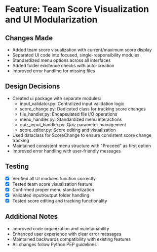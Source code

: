 # Feature: Team Score Visualization and UI Modularization

## Changes Made
- Added team score visualization with current/maximum score display
- Separated UI code into focused, single-responsibility modules
- Standardized menu options across all interfaces
- Added folder existence checks with auto-creation
- Improved error handling for missing files

## Design Decisions
- Created ui package with separate modules:
  - input_validator.py: Centralized input validation logic
  - score_change.py: Dedicated class for tracking score changes
  - file_handler.py: Encapsulated file I/O operations
  - menu_handler.py: Standardized menu interactions
  - quiz_input_handler.py: Quiz parameter management
  - score_editor.py: Score editing and visualization
- Used dataclass for ScoreChange to ensure consistent score change tracking
- Maintained consistent menu structure with "Proceed" as first option
- Improved error handling with user-friendly messages

## Testing
- [x] Verified all UI modules function correctly
- [x] Tested team score visualization feature
- [x] Confirmed proper menu standardization
- [x] Validated input/output folder handling
- [x] Tested score editing and tracking functionality

## Additional Notes
- Improved code organization and maintainability
- Enhanced user experience with clear error messages
- Maintained backwards compatibility with existing features
- All changes follow Python PEP guidelines
